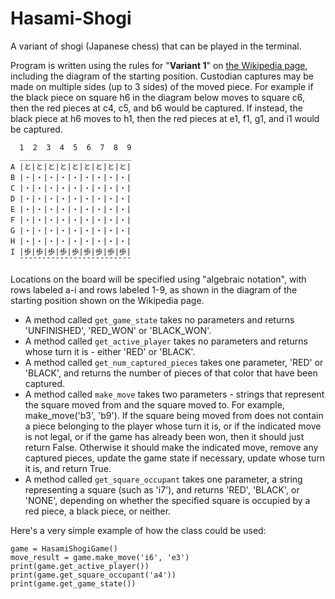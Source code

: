 # Hasami-Shogi
A variant of shogi (Japanese chess) that can be played in the terminal.

Program is written using the rules for "**Variant 1**" on [the Wikipedia page](https://en.wikipedia.org/wiki/Hasami_shogi), including the diagram of the starting position. Custodian captures may be made on multiple sides (up to 3 sides) of the moved piece. For example if the black piece on square h6 in the diagram below moves to square c6, then the red pieces at c4, c5, and b6 would be captured. If instead, the black piece at h6 moves to h1, then the red pieces at e1, f1, g1, and i1 would be captured.

```
  1  2  3  4  5  6  7  8  9
  _________________________   
A |と|と|と|と|と|と|と|と|と|
B |・|・|・|・|・|・|・|・|・|
C |・|・|・|・|・|・|・|・|・|
D |・|・|・|・|・|・|・|・|・|
E |・|・|・|・|・|・|・|・|・|
F |・|・|・|・|・|・|・|・|・|
G |・|・|・|・|・|・|・|・|・|
H |・|・|・|・|・|・|・|・|・|
I |歩|歩|歩|歩|歩|歩|歩|歩|歩|
  ¯¯¯¯¯¯¯¯¯¯¯¯¯¯¯¯¯¯¯¯¯¯¯¯¯
```

Locations on the board will be specified using "algebraic notation", with rows labeled a-i and rows labeled 1-9, as shown in the diagram of the starting position shown on the Wikipedia page.

* A method called `get_game_state` takes no parameters and returns 'UNFINISHED', 'RED_WON' or 'BLACK_WON'.
* A method called `get_active_player` takes no parameters and returns whose turn it is - either 'RED' or 'BLACK'.
* A method called `get_num_captured_pieces` takes one parameter, 'RED' or 'BLACK', and returns the number of pieces of that color that have been captured.
* A method called `make_move` takes two parameters - strings that represent the square moved from and the square moved to.  For example, make_move('b3', 'b9').  If the square being moved from does not contain a piece belonging to the player whose turn it is, or if the indicated move is not legal, or if the game has already been won, then it should just return False.  Otherwise it should make the indicated move, remove any captured pieces, update the game state if necessary, update whose turn it is, and return True.
* A method called `get_square_occupant` takes one parameter, a string representing a square (such as 'i7'), and returns 'RED', 'BLACK', or 'NONE', depending on whether the specified square is occupied by a red piece, a black piece, or neither.

Here's a very simple example of how the class could be used:
```
game = HasamiShogiGame()
move_result = game.make_move('i6', 'e3')
print(game.get_active_player())
print(game.get_square_occupant('a4'))
print(game.get_game_state())
```
